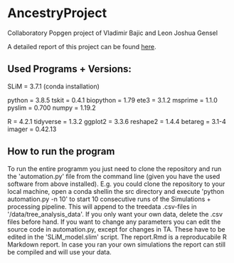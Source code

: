 # AncestryProject

Collaboratory Popgen project of Vladimir Bajic and Leon Joshua Gensel

A detailed report of this project can be found [here](https://rpubs.com/JGen/AncestryProject).

## Used Programs + Versions:

SLiM = 3.7.1 (conda installation)

python = 3.8.5
tskit = 0.4.1
biopython = 1.79
ete3 = 3.1.2
msprime = 1.1.0
pyslim = 0.700
numpy = 1.19.2

R = 4.2.1
tidyverse = 1.3.2
ggplot2 = 3.3.6
reshape2 = 1.4.4
betareg = 3.1-4
imager = 0.42.13

## How to run the program

To run the entire programm you just need to clone the repository and run the 'automation.py' file 
from the command line (given you have the used software from above installed). E.g. you could clone 
the repository to your local machine, open a conda shellin the src directory and execute 
'python automation.py -n 10' to start 10 consecutive runs of the Simulations + processing pipeline. 
This will append to the treedata .csv-files in '/data/tree_analysis_data'. If you only want your 
own data, delete the .csv files before hand. If you want to change any parameters you can edit the 
source code in automation.py, except for changes in TA. These have to be edited in the 
'SLiM_model.slim' script. The report.Rmd is a reproducabile R Markdown report. In case you ran 
your own simulations the report can still be compiled and will use your data.